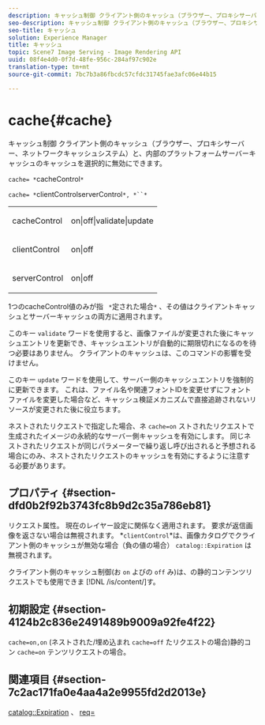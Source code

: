 ```yaml
---
description: キャッシュ制御 クライアント側のキャッシュ（ブラウザー、プロキシサーバー、ネットワークキャッシュシステム）と、内部のプラットフォームサーバーキャッシュのキャッシュを選択的に無効にできます。
seo-description: キャッシュ制御 クライアント側のキャッシュ（ブラウザー、プロキシサーバー、ネットワークキャッシュシステム）と、内部のプラットフォームサーバーキャッシュのキャッシュを選択的に無効にできます。
seo-title: キャッシュ
solution: Experience Manager
title: キャッシュ
topic: Scene7 Image Serving - Image Rendering API
uuid: 08f4e4d0-0f7d-48fe-956c-284af97c902e
translation-type: tm+mt
source-git-commit: 7bc7b3a86fbcdc57cfdc31745fae3afc06e44b15

---
```



# cache{#cache}

キャッシュ制御 クライアント側のキャッシュ（ブラウザー、プロキシサーバー、ネットワークキャッシュシステム）と、内部のプラットフォームサーバーキャッシュのキャッシュを選択的に無効にできます。

`cache= *`cacheControl`*`

`cache= *`clientControlserverControl`*, *``*`

<table id="simpletable_70ACECAEA02F400C83B598FA13F1D00B"> 
 <tr class="strow"> 
  <td class="stentry"> <p><span class="codeph"> cacheControl <span class="varname"></span></span> </p> </td> 
  <td class="stentry"> <p><span class="codeph"> on|off|validate|update</span> </p> </td> 
 </tr> 
 <tr class="strow"> 
  <td class="stentry"> <p><span class="codeph"> clientControl <span class="varname"></span></span> </p></td> 
  <td class="stentry"> <p><span class="codeph"> on|off</span> </p></td> 
 </tr> 
 <tr class="strow"> 
  <td class="stentry"> <p><span class="codeph"> serverControl <span class="varname"></span></span> </p></td> 
  <td class="stentry"> <p><span class="codeph"> on|off</span> </p></td> 
 </tr> 
</table>

1つのcacheControl値のみが指 ` *`定された場合`*` 、その値はクライアントキャッシュとサーバーキャッシュの両方に適用されます。

このキー `validate` ワードを使用すると、画像ファイルが変更された後にキャッシュエントリを更新でき、キャッシュエントリが自動的に期限切れになるのを待つ必要はありません。 クライアントのキャッシュは、このコマンドの影響を受けません。

このキー `update` ワードを使用して、サーバー側のキャッシュエントリを強制的に更新できます。 これは、ファイル名や関連フォントIDを変更せずにフォントファイルを変更した場合など、キャッシュ検証メカニズムで直接追跡されないリソースが変更された後に役立ちます。

ネストされたリクエストで指定した場合、ネ `cache=on` ストされたリクエストで生成されたイメージの永続的なサーバー側キャッシュを有効にします。 同じネストされたリクエストが同じパラメーターで繰り返し呼び出されると予想される場合にのみ、ネストされたリクエストのキャッシュを有効にするように注意する必要があります。

## プロパティ {#section-dfd0b2f92b3743fc8b9d2c35a786eb81}

リクエスト属性。 現在のレイヤー設定に関係なく適用されます。 要求が返信画像を返さない場合は無視されます。 *`clientControl`*は、画像カタログでクライアント側のキャッシュが無効な場合（負の値の場合） `catalog::Expiration` は無視されます。

クライアント側のキャッシュ制御(お `on` よびの `off` み)は、の静的コンテンツリクエストでも使用できま [!DNL /is/content/]す。

## 初期設定 {#section-4124b2c836e2491489b9009a92fe4f22}

`cache=on,on` (ネストされた/埋め込まれ `cache=off` たリクエストの場合)静的コン `cache=on` テンツリクエストの場合。

## 関連項目 {#section-7c2ac171fa0e4aa4a2e9955fd2d2013e}

[catalog::Expiration](../../../../../is-api/image-catalog/image-serving-api-ref/c-image-catalog-reference/c-image-svg-data-reference/c-image-data-reference/r-expiration-cat.md#reference-a7afd668ecbb4d2da65d86259aa6a28a) 、 [req=](../../../../../is-api/http-ref/image-serving-api-ref/c-http-protocol-reference/c-command-reference/r-req/r-req.md#reference-907cdb4a97034db7ad94695f25552e76)
